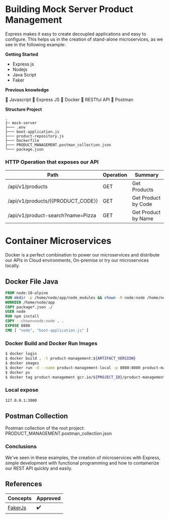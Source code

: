 # Building Mock Server Product Management

Express makes it easy to create decoupled applications and easy to configure.
This helps us in the creation of stand-alone microservices, as we see in the following
example:


**Getting Started** 

  * Express js
  * Nodejs
  * Java Script
  * Faker
  
**Previous knowledge**

  :radio_button: Javascript
  :radio_button: Express JS
  :radio_button: Docker
  :radio_button: RESTful API
  :radio_button: Postman

**Structure Project**
 
```text
.
├─ mock-server
├─── .env
├─── boot-application.js
├─── product-repository.js
├─── Dockerfile
├─── PRODUCT_MANAGEMENT.postman_collection.json
└─── package.json
```

### HTTP Operation that exposes our API

| Path | Operation | Summary             |
| ------ | ------ |---------------------|
|/api/v1/products|GET| Get Products        |
|/api/v1/products/{{PRODUCT_CODE}}|GET| Get Product by Code |
|/api/v1/product-search?name=Pizza|GET| Get Product by Name |



# Container Microservices 

Docker is a perfect combination to power our microservices and distribute our APIs in Cloud environments,
On-premise or try our microservices locally.

## Docker File Java
```dockerfile
FROM node:10-alpine
RUN mkdir -p /home/node/app/node_modules && chown -R node:node /home/node/app
WORKDIR /home/node/app
COPY package*.json ./
USER node
RUN npm install
COPY --chown=node:node . .
EXPOSE 8080
CMD [ "node", "boot-application.js" ]
```

### Docker Build and Docker Run Images
```bash
$ docker login
$ docker build . -t product-management:${ARTIFACT_VERSION}
$ docker images
$ docker run -d --name product-management-local -p 8080:8080 product-management:${ARTIFACT_VERSION}
$ docker ps
$ docker tag product-management gcr.io/${PROJECT_ID}/product-management:${ARTIFACT_VERSION}
```

### Local expose 

```sh
127.0.0.1:3000
```

## Postman Collection

Postman collection of the root project: PRODUCT_MANAGEMENT.postman_collection.json

### Conclusions

We've seen in these examples, the creation of microservices with Express, simple development with functional programming and
how to containerize our REST API quickly and easily.

## References

| Concepts                                                 |              Approved            |
|----------------------------------------------------------|----------------------------------|
| [FakerJs](https://fakerjs.dev/api/commerce.html#product) |          :heavy_check_mark:      |
